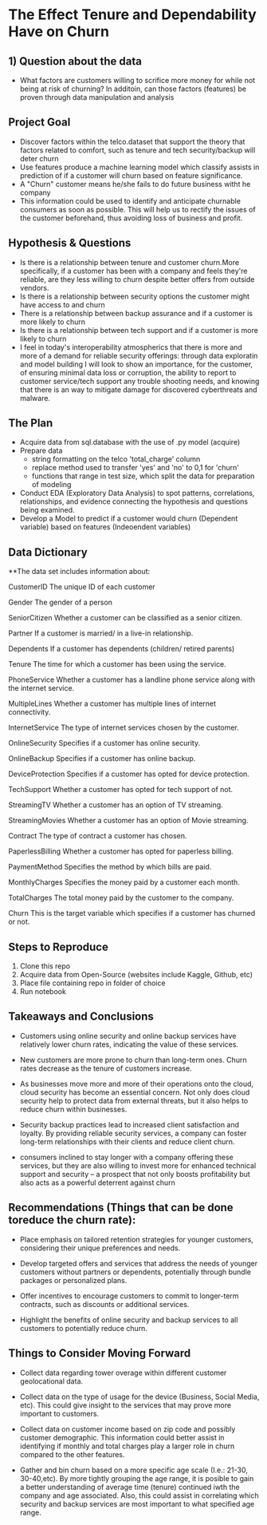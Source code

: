 # The Effect Tenure and Dependability Have on Churn

## 1) Question about the data
* What factors are customers willing to scrifice more money for while not being at risk of churning? In additoin, can those factors (features) be proven through data manipulation and analysis

## Project Goal
* Discover factors within the telco.dataset that support the theory that factors related to comfort, such as tenure and tech security/backup will deter churn
* Use features produce a machine learning model which classify assists in prediction of if a customer will churn based on feature significance.
* A "Churn" customer means he/she fails to do future business witht he company
* This information could be used to identify and anticipate churnable consumers as soon as possible. This will help us to rectify the issues of the customer beforehand, thus avoiding loss of business and profit.

## Hypothesis & Questions 
* Is there is a relationship between tenure and customer churn.More specifically, if a customer has been with a company and feels they're reliable, are they less willing to churn despite better offers from outside vendors.
* Is there is a relationship between security options the customer might have access to and churn
* There is a relationship between backup assurance and if a customer is more likely to churn
* Is there is a relationship between tech support and if a customer is more likely to churn
* I feel in today's interoperability atmospherics that there is more and more of a demand for reliable security offerings: through data exploratin and model building I will look to show an importance, for the customer, of ensuring minimal data loss or corruption, the ability to report to customer service/tech support any trouble shooting needs, and knowing that there is an way to mitigate damage for discovered cyberthreats and malware.


## The Plan
* Acquire data from sql.database with the use of .py model (acquire)
* Prepare data
    - string formatting on the telco 'total_charge' column
    - replace method used to transfer 'yes' and 'no' to 0,1 for 'churn'
    - functions that range in test size, which split the data for preparation of modeling
* Conduct EDA (Exploratory Data Analysis) to spot patterns, correlations, relationships, and evidence connecting the hypothesis and questions being examined.
* Develop a Model to predict if a customer would churn (Dependent variable) based on features (Indeoendent variables)

## Data Dictionary
  
**The data set includes information about:

CustomerID 	The unique ID of each customer

Gender 	The gender of a person

SeniorCitizen	Whether a customer can be classified as a senior citizen.

Partner 	If a customer is married/ in a live-in relationship.

Dependents	If a customer has dependents (children/ retired parents)

Tenure	The time for which a customer has been using the service.

PhoneService  	Whether a customer has a landline phone service along with the internet service.

MultipleLines	Whether a customer has multiple lines of internet connectivity.

InternetService 	The type of internet services chosen by the customer.

OnlineSecurity 	Specifies if a customer has online security.

OnlineBackup 	Specifies if a customer has online backup.

DeviceProtection 	Specifies if a customer has opted for device protection.

TechSupport 	Whether a customer has opted for tech support of not.

StreamingTV	Whether a customer has an option of TV streaming.

StreamingMovies 	Whether a customer has an option of Movie streaming.

Contract  	The type of contract a customer has chosen.

PaperlessBilling  	Whether a customer has opted for paperless billing.

PaymentMethod 	Specifies the method by which bills are paid.

MonthlyCharges 	Specifies the money paid by a customer each month.

TotalCharges 	The total money paid by the customer to the company.

Churn  	This is the target variable which specifies if a customer has churned or not.

## Steps to Reproduce
1. Clone this repo
2. Acquire data from Open-Source (websites include Kaggle, Github, etc)
3. Place file containing repo in folder of choice
4. Run notebook

## Takeaways and Conclusions
* Customers using online security and online backup services have relatively lower churn rates, indicating the value of these services.
  
* New customers are more prone to churn than long-term ones. Churn rates decrease as the tenure of customers increase.
  
* As businesses move more and more of their operations onto the cloud, cloud security has become an essential concern. Not only does cloud security help to protect data from external threats, but it also helps to reduce churn within businesses.

* Security backup practices lead to increased client satisfaction and loyalty. By providing reliable security services, a company can foster long-term relationships with their clients and reduce client churn.


* consumers inclined to stay longer with a company offering these services, but they are also willing to invest more for enhanced technical support and security – a prospect that not only boosts profitability but also acts as a powerful deterrent against churn


## Recommendations (Things that can be done toreduce the churn rate):
* Place emphasis on tailored retention strategies for younger customers, considering their unique preferences and needs.

* Develop targeted offers and services that address the needs of younger customers without partners or dependents, potentially through bundle packages or personalized plans.

* Offer incentives to encourage customers to commit to longer-term contracts, such as discounts or additional services.

* Highlight the benefits of online security and backup services to all customers to potentially reduce churn.


## Things to Consider Moving Forward
* Collect data regarding tower overage within different customer geolocational data.

* Collect data on the type of usage for the device (Business, Social Media, etc). This could give insight to the services that may prove more important to customers.

* Collect data on customer income based on zip code and possibly customer demographic. This information could better assist in identifying if monthly and total charges play a larger role in churn compared to the other features.

* Gather and bin churn based on a more specific age scale (I.e.: 21-30, 30-40,etc). By more tightly grouping the age range, it is posible to gain a better understanding of average time (tenure) continued iwth the company and age associated. Also, this could assist in correlating which security and backup services are most important to what specified age range.




























